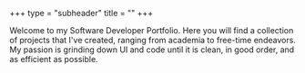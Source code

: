 +++
type = "subheader"
title = ""
+++

Welcome to my Software Developer Portfolio. Here you will find a collection of projects that I've created, ranging from academia to free-time endeavors.  My passion is grinding down UI and code until it is clean, in good order, and as efficient as possible.